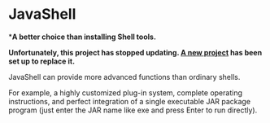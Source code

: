 # JavaShell

***A better choice than installing Shell tools.**

**Unfortunately, this project has stopped updating. [A new project](https://github.com/pd2-works/psh) has been set up to replace it.**

JavaShell can provide more advanced functions than ordinary shells.

For example, a highly customized plug-in system, complete operating instructions, and perfect integration of a single executable JAR package program (just enter the JAR name like exe and press Enter to run directly).
